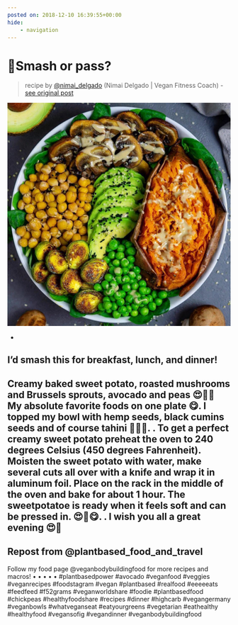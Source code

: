 ```yaml
---
posted on: 2018-12-10 16:39:55+00:00
hide:
    - navigation
---
```


# 🤤Smash or pass? 

> recipe by [@nimai_delgado](https://www.instagram.com/nimai_delgado/) 
(Nimai Delgado | Vegan Fitness Coach) - [see original post](https://instagram.com/p/BrNr5kEhSGI)

![](../img/nimai_delgado_10-12-2018_1612.png)

-
I’d smash this for breakfast, lunch, and dinner!
-
Creamy baked sweet potato, roasted mushrooms and Brussels sprouts, avocado and peas 😍👏🏻 My absolute favorite foods on one plate 😋. I topped my bowl with hemp seeds, black cumins seeds and of course tahini 💚😁🙏.
.
To get a perfect creamy sweet potato preheat the oven to 240 degrees Celsius (450 degrees Fahrenheit).
Moisten the sweet potato with water, make several cuts all over with a knife and wrap it in aluminum foil. 
Place on the rack in the middle of the oven and bake for about 1 hour. The sweetpotatoe is ready when it feels soft and can be pressed in. 😍🙏😋.
.
I wish you all a great evening 😍💚
-
Repost from @plantbased_food_and_travel
-
Follow my food page @veganbodybuildingfood for more recipes and macros!
•
•
•
•
•
\#plantbasedpower \#avocado \#veganfood \#veggies \#veganrecipes \#foodstagram \#vegan \#plantbased \#realfood \#eeeeeats \#feedfeed \#f52grams \#veganworldshare \#foodie \#plantbasedfood \#chickpeas  \#healthyfoodshare \#recipes \#dinner \#highcarb \#vegangermany \#veganbowls \#whatveganseat \#eatyourgreens \#vegetarian \#eathealthy \#healthyfood \#vegansofig \#vegandinner \#veganbodybuildingfood 
